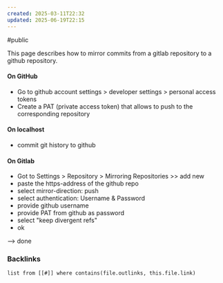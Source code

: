 ```yaml
---
created: 2025-03-11T22:32
updated: 2025-06-19T22:15
---
```

#public

This page describes how to mirror commits from a gitlab repository to a github repository.

#### On GitHub
- Go to github account settings > developer settings > personal access tokens
- Create a PAT (private access token) that allows to push to the corresponding repository

#### On localhost
- commit git history to github 
#### On Gitlab
- Got to Settings > Repository > Mirroring Repositories >> add new
- paste the https-address of the github repo
- select mirror-direction: push
- select authentication: Username & Password
- provide github username 
- provide PAT from github as password
- select "keep divergent refs"
- ok 


--> done

### Backlinks
```dataview 
list from [[#]] where contains(file.outlinks, this.file.link)
```

